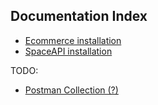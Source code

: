 ## Documentation Index
- [Ecommerce installation](ecommerce/install.md)
- [SpaceAPI installation](spaceAPI/install.md)

TODO:
- [Postman Collection (?)](??????????)
